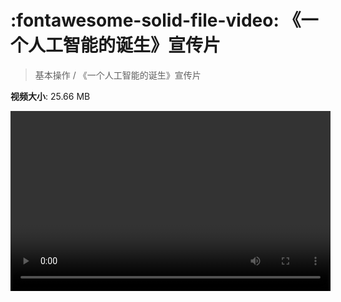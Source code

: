 # :fontawesome-solid-file-video: 《一个人工智能的诞生》宣传片

> 基本操作 / 《一个人工智能的诞生》宣传片

**视频大小**: 25.66 MB

<video id="V-4a2a2df6841da35e009fa34e896d8058" width="512" height="288" preload="none" playsinline webkit-playsinline></video>